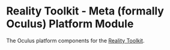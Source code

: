 # Reality Toolkit - Meta (formally Oculus) Platform Module

The Oculus platform components for the [Reality Toolkit](https://github.com/realitycollective/com.realitytoolkit.core).

<!--
[![openupm](https://img.shields.io/npm/v/com.xrtk.oculus?label=openupm&registry_uri=https://package.openupm.com)](https://openupm.com/packages/com.xrtk.oculus/)

## Build Status

| branch | build status |
| --- | --- |
| main | [![main](https://github.com/XRTK/com.xrtk.oculus/actions/workflows/build.yml/badge.svg?branch=main)](https://github.com/XRTK/com.xrtk.oculus/actions/workflows/build.yml) |
| development | [![development](https://github.com/XRTK/com.xrtk.oculus/actions/workflows/build.yml/badge.svg?branch=development)](https://github.com/XRTK/com.xrtk.oculus/actions/workflows/build.yml) |
-->

